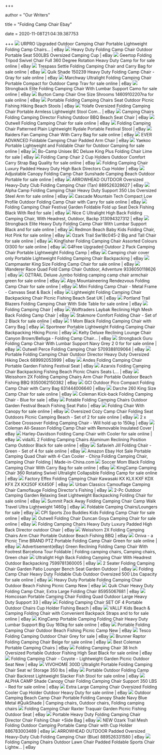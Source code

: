 +++
        
author = "Our Writers"
        
title = "Folding Camp Chair Ebay"
        
date = 2020-11-08T21:04:39.387753
        
+++
[ ![](https://i.ebayimg.com/images/g/~V8AAOSwM6ZduWgE/s-l300.jpg)](https://i.ebayimg.com/images/g/~V8AAOSwM6ZduWgE/s-l300.jpg) URPRO Upgraded Outdoor Camping Chair Portable Lightweight Folding Camp  Chairs... | eBay
[ ![](https://i.ebayimg.com/images/g/GFIAAOSwfA5e6tjg/s-l300.png)](https://i.ebayimg.com/images/g/GFIAAOSwfA5e6tjg/s-l300.png) Heavy Duty Folding Camp Chair Outdoor Portable Seat 500LBS Oversized Camping  Cup | eBay
[ ![](https://i.ebayimg.com/images/g/kK8AAOSwF5dfZjkF/s-l640.jpg)](https://i.ebayimg.com/images/g/kK8AAOSwF5dfZjkF/s-l640.jpg) Geertop Folding Tripod Swivel Chair Full 360 Degree Rotation Heavy Duty Camp  for for sale online | eBay
[ ![](https://i.ebayimg.com/images/g/3jAAAOSwFp5eav2T/s-l640.jpg)](https://i.ebayimg.com/images/g/3jAAAOSwFp5eav2T/s-l640.jpg) Trespass Settle Folding Camping Chair and Carry Bag for sale online | eBay
[ ![](https://i.ebayimg.com/images/g/eOcAAOSwxiFfDFyI/s-l640.jpg)](https://i.ebayimg.com/images/g/eOcAAOSwxiFfDFyI/s-l640.jpg) Quik Shade 150239 Heavy Duty Folding Camp Chair - Gray for sale online |  eBay
[ ![](https://i.ebayimg.com/images/g/jQ4AAOSwGF5eTKGI/s-l500.jpg)](https://i.ebayimg.com/images/g/jQ4AAOSwGF5eTKGI/s-l500.jpg) Marchway Ultralight Folding Camping Chair Portable Compact for Outdoor Camp  Trav for sale online | eBay
[ ![](https://i.ebayimg.com/images/g/sawAAOSwv9JeT3bW/s-l640.jpg)](https://i.ebayimg.com/images/g/sawAAOSwv9JeT3bW/s-l640.jpg) Strongback Elite Folding Camping Chair With Lumbar Support Camo for sale  online | eBay
[ ![](https://i.ebayimg.com/images/g/5YUAAOSw7OZfaMgv/s-l640.jpg)](https://i.ebayimg.com/images/g/5YUAAOSw7OZfaMgv/s-l640.jpg) Burton Camp Chair One Size Shrooms 14609102207na for sale online | eBay
[ ![](https://i.ebayimg.com/images/g/IYkAAOSwFyZcyUrm/s-l300.jpg)](https://i.ebayimg.com/images/g/IYkAAOSwFyZcyUrm/s-l300.jpg) Portable Folding Camping Chairs Seat Outdoor Picnic Fishing Hiking Beach  Stools | eBay
[ ![](https://i.ebayimg.com/images/g/zLAAAOSwXjRfPgxV/s-l300.png)](https://i.ebayimg.com/images/g/zLAAAOSwXjRfPgxV/s-l300.png) Yolafe Oversized Folding Camping Chair Portable Armless Lightweight Stool  Com... | eBay
[ ![](https://i.ebayimg.com/images/g/LOgAAOSwudpfTb3B/s-l300.jpg)](https://i.ebayimg.com/images/g/LOgAAOSwudpfTb3B/s-l300.jpg) Camping Chairs Folding Camping Director Fishing Outdoor BBQ Beach Seat  Chair | eBay
[ ![](https://i.ebayimg.com/images/g/S1cAAOSw7GRZFb3Y/s-l640.jpg)](https://i.ebayimg.com/images/g/S1cAAOSw7GRZFb3Y/s-l640.jpg) Outwell Folding Camping Chair for sale online | eBay
[ ![](https://i.ebayimg.com/images/g/MzwAAOSwBjNc9~Wv/s-l300.jpg)](https://i.ebayimg.com/images/g/MzwAAOSwBjNc9~Wv/s-l300.jpg) Folding Camping Chair Patterned Plain Lightweight Rydale Portable Festival  Stool | eBay
[ ![](https://i.ebayimg.com/images/g/UJ4AAOSwDilfLQl8/s-l640.jpg)](https://i.ebayimg.com/images/g/UJ4AAOSwDilfLQl8/s-l640.jpg) Raiders Fan Camping Chair With Carry Bag for sale online | eBay
[ ![](https://i.ebayimg.com/images/g/kUEAAOSwm5Nd8y1c/s-l300.jpg)](https://i.ebayimg.com/images/g/kUEAAOSwm5Nd8y1c/s-l300.jpg) EVER ADVANCED Foldable Camping Chair Padded Arm Chair | eBay
[ ![](https://i.ebayimg.com/images/g/coUAAOSwmZpfhwmR/s-l640.jpg)](https://i.ebayimg.com/images/g/coUAAOSwmZpfhwmR/s-l640.jpg) Yaekoo Portable Lightweight and Foldable Chair for Outdoor Camping for sale  online | eBay
[ ![](https://i.ebayimg.com/images/g/DHsAAOSwtMNeoqPZ/s-l640.jpg)](https://i.ebayimg.com/images/g/DHsAAOSwtMNeoqPZ/s-l640.jpg) Bo-Camp Unisex BC Deluxe King Plus Folding Chair Lime for sale | eBay
[ ![](https://i.ebayimg.com/images/g/94wAAOSw~O5fLvJs/s-l640.jpg)](https://i.ebayimg.com/images/g/94wAAOSw~O5fLvJs/s-l640.jpg) Folding Camp Chair 2 Cup Holders Outdoor Comfort Carry Strap Bag Quality  for sale online | eBay
[ ![](https://i.ebayimg.com/images/g/P4oAAOSwYV5floL4/s-l300.jpg)](https://i.ebayimg.com/images/g/P4oAAOSwYV5floL4/s-l300.jpg) Folding Camping Chair Luxury Padded Heavy Duty High Back Directors Cup  Holder | eBay
[ ![](https://i.ebayimg.com/images/g/TJUAAOSw8JFeXPEP/s-l640.jpg)](https://i.ebayimg.com/images/g/TJUAAOSw8JFeXPEP/s-l640.jpg) Adjustable Canopy Folding Camp Chair Sunshade Camping Beach Outdoor  Portable for sale online | eBay
[ ![](https://i.ebayimg.com/images/g/mFcAAOSwOQJellOF/s-l300.jpg)](https://i.ebayimg.com/images/g/mFcAAOSwOQJellOF/s-l300.jpg) ARROWHEAD OUTDOOR Oversized Heavy-Duty Club Folding Camping Chair (Tan)  889526328627 | eBay
[ ![](https://i.ebayimg.com/00/s/NDAwWDQwMA==/z/MFAAAOSwbzpdTQZF/$_35.PNG)](https://i.ebayimg.com/00/s/NDAwWDQwMA==/z/MFAAAOSwbzpdTQZF/$_35.PNG) Alpha Camp Folding Camping Chair Heavy Duty Support 350 Lbs Oversized Steel  Arm for sale online | eBay
[ ![](https://i.ebayimg.com/images/g/914AAOSwUcteTUwL/s-l640.jpg)](https://i.ebayimg.com/images/g/914AAOSwUcteTUwL/s-l640.jpg) Cascade Mountain Tech Compact Low Profile Outdoor Folding Camp Chair with  Carry for sale online | eBay
[ ![](https://i.ebayimg.com/images/g/qWMAAOSwAcdc5Wbb/s-l640.jpg)](https://i.ebayimg.com/images/g/qWMAAOSwAcdc5Wbb/s-l640.jpg) Folding Camping Chair Festival Garden Foldable Fold up Seat Deck Fishing  Black With Red for sale | eBay
[ ![](https://i.ebayimg.com/images/g/6mIAAOSwqvtfEjov/s-l300.png)](https://i.ebayimg.com/images/g/6mIAAOSwqvtfEjov/s-l300.png) Nice C Ultralight High Back Folding Camping Chair, With Headrest, Outdoor,  Backp 313094327312 | eBay
[ ![](https://i.ebayimg.com/images/g/LmgAAOSwAmleTgvE/s-l640.jpg)](https://i.ebayimg.com/images/g/LmgAAOSwAmleTgvE/s-l640.jpg) Strongback Elite Heavy Duty Folding Camp Chair With Lumbar Support Black  and for sale online | eBay
[ ![](https://i.ebayimg.com/images/g/02UAAOSwEbBeHnMH/s-l640.jpg)](https://i.ebayimg.com/images/g/02UAAOSwEbBeHnMH/s-l640.jpg) Redmon Beach Baby Kids Folding Chair, Hot Pink for sale online | eBay
[ ![](https://i.ebayimg.com/images/g/BRYAAOSw0EVfI0xp/s-l640.jpg)](https://i.ebayimg.com/images/g/BRYAAOSw0EVfI0xp/s-l640.jpg) Ozark Trail Sw18c045-2 Big and Tall Chair for sale online | eBay
[ ![](https://i.ebayimg.com/images/g/5SIAAOSwH3ddNIRa/s-l500.jpg)](https://i.ebayimg.com/images/g/5SIAAOSwH3ddNIRa/s-l500.jpg) Kingfisher Folding Camping Chair Assorted Colours Ol300 for sale online |  eBay
[ ![](https://i.ebayimg.com/images/g/f9QAAOSwIt5eaNMO/s-l300.jpg)](https://i.ebayimg.com/images/g/f9QAAOSwIt5eaNMO/s-l300.jpg) G4Free Upgraded Outdoor 2 Pack Camping Chair Portable Lightweight Folding  Camp | eBay
[ ![](https://i.ebayimg.com/images/g/W28AAOSwTWZbfuII/s-l300.jpg)](https://i.ebayimg.com/images/g/W28AAOSwTWZbfuII/s-l300.jpg) Camping chair cover only Portable Lightweight Folding Camping Chair  Backpacking | eBay
[ ![](https://i.ebayimg.com/images/g/zncAAOSw5Ede6lQ1/s-l640.jpg)](https://i.ebayimg.com/images/g/zncAAOSw5Ede6lQ1/s-l640.jpg) Campmaster King Size Folding Camp Chair for sale online | eBay
[ ![](https://i.ebayimg.com/images/g/g~cAAOSwOZxeeeAx/s-l300.jpg)](https://i.ebayimg.com/images/g/g~cAAOSwOZxeeeAx/s-l300.jpg) Wanderer Race Quad Fold Camp Chair Outdoor, Adventure 9336050118626 | eBay
[ ![](https://i.ebayimg.com/images/g/57wAAOSwYvJe6oF3/s-l640.jpg)](https://i.ebayimg.com/images/g/57wAAOSwYvJe6oF3/s-l640.jpg) OZTRAIL Deluxe Jumbo folding camping camp chair armchair green for sale  online | eBay
[ ![](https://i.ebayimg.com/images/g/TSIAAOSwnHBc-eFt/s-l640.jpg)](https://i.ebayimg.com/images/g/TSIAAOSwnHBc-eFt/s-l640.jpg) Alps Mountaineering Rendezvous Folding Camp Chair for sale online | eBay
[ ![](https://i.ebayimg.com/images/g/e~EAAOSw~SNfCMbR/s-l300.jpg)](https://i.ebayimg.com/images/g/e~EAAOSw~SNfCMbR/s-l300.jpg) Mini Folding Camp Chair - Metal Frame - Canvass Seat & Back | eBay
[ ![](https://i.ebayimg.com/images/g/0BwAAOSwG4Be-wNs/s-l300.jpg)](https://i.ebayimg.com/images/g/0BwAAOSwG4Be-wNs/s-l300.jpg) Lightweight Folding Camping Chair Backpacking Chair Picnic Fishing Beach  Seat UK | eBay
[ ![](https://i.ebayimg.com/images/g/f0QAAOSwmyle-M1K/s-l640.jpg)](https://i.ebayimg.com/images/g/f0QAAOSwmyle-M1K/s-l640.jpg) Portland Trail Blazers Folding Camping Chair With Side Table for sale  online | eBay
[ ![](https://i.ebayimg.com/images/g/NDYAAOSwXy5eiQAm/s-l300.jpg)](https://i.ebayimg.com/images/g/NDYAAOSwXy5eiQAm/s-l300.jpg) Folding Camping Chair | eBay
[ ![](https://i.ebayimg.com/images/g/08gAAOSwZFtdVa4C/s-l300.jpg)](https://i.ebayimg.com/images/g/08gAAOSwZFtdVa4C/s-l300.jpg) Wolftraders Laybak Reclining High Mesh Back Folding Camp Chair | eBay
[ ![](https://i.ebayimg.com/images/g/RQYAAOSwekZfAqyR/s-l640.png)](https://i.ebayimg.com/images/g/RQYAAOSwekZfAqyR/s-l640.png) Stakmore Comfort Folding Chair - Set of 2 Black for sale online | eBay
[ ![](https://i.ebayimg.com/images/g/-UwAAOSwNINdA8LG/s-l300.jpg)](https://i.ebayimg.com/images/g/-UwAAOSwNINdA8LG/s-l300.jpg) 1 Mom Black Folding Camping Chair with Carry Bag | eBay
[ ![](https://i.ebayimg.com/images/g/LY0AAOSwTA9X4iTY/s-l300.jpg)](https://i.ebayimg.com/images/g/LY0AAOSwTA9X4iTY/s-l300.jpg) Sportneer Portable Lightweight Folding Camping Chair Backpacking Hiking  Picnic | eBay
[ ![](https://i.ebayimg.com/images/g/gtoAAOSwubJd-dyY/s-l300.jpg)](https://i.ebayimg.com/images/g/gtoAAOSwubJd-dyY/s-l300.jpg) Kelty Deluxe Reclining Lounge Chair Canyon Brown/Belluga - Folding Camp  Chair... | eBay
[ ![](https://i.ebayimg.com/images/g/ad0AAOSwA1VezZWs/s-l640.jpg)](https://i.ebayimg.com/images/g/ad0AAOSwA1VezZWs/s-l640.jpg) Strongback Guru Folding Camp Chair With Lumbar Support Navy Grey 2 0 for  for sale online | eBay
[ ![](https://i.ebayimg.com/images/g/Dy4AAOSwlO5exuNR/s-l300.jpg)](https://i.ebayimg.com/images/g/Dy4AAOSwlO5exuNR/s-l300.jpg) Outwell Perce Folding Camping Chair 5709388109064 | eBay
[ ![](https://i.ebayimg.com/images/g/EKYAAOSwd-heRiZJ/s-l300.jpg)](https://i.ebayimg.com/images/g/EKYAAOSwd-heRiZJ/s-l300.jpg) Portable Folding Camping Chair Outdoor Director Heavy Duty Oversized Hiking  Deck 689992053999 | eBay
[ ![](https://i.ebayimg.com/images/g/9Q0AAOSwVJFdvDxt/s-l300.jpg)](https://i.ebayimg.com/images/g/9Q0AAOSwVJFdvDxt/s-l300.jpg) Andes Folding Camping Chair Portable Garden Fishing Festival Seat | eBay
[ ![](https://i.ebayimg.com/images/g/V7QAAOSwJJxduWyL/s-l300.jpg)](https://i.ebayimg.com/images/g/V7QAAOSwJJxduWyL/s-l300.jpg) Azarxis Folding Camping Chair Backpacking Fishing Beach Picnic Chairs Seats  L... | eBay
[ ![](https://i.ebayimg.com/images/g/I5wAAOSwi81deIom/s-l300.jpg)](https://i.ebayimg.com/images/g/I5wAAOSwi81deIom/s-l300.jpg) Weisshorn 2X Folding Camping Chairs Arm Chair Portable Outdoor Beach  Fishing BBQ 9350062150382 | eBay
[ ![](https://i.ebayimg.com/images/g/FXsAAOSw2WBfPqeA/s-l300.png)](https://i.ebayimg.com/images/g/FXsAAOSw2WBfPqeA/s-l300.png) GCI Outdoor Pico Compact Folding Camp Chair with Carry Bag 631444006640 |  eBay
[ ![](https://i.ebayimg.com/images/g/mbAAAOSwd1deRbsw/s-l640.jpg)](https://i.ebayimg.com/images/g/mbAAAOSwd1deRbsw/s-l640.jpg) Darche 260 King Size Camp Chair for sale online | eBay
[ ![](https://i.ebayimg.com/images/g/z2sAAOSwZ3teRY7e/s-l640.jpg)](https://i.ebayimg.com/images/g/z2sAAOSwZ3teRY7e/s-l640.jpg) Coleman Kick-back Folding Camping Chair - Blue for sale | eBay
[ ![](https://i.ebayimg.com/images/g/UioAAOSwHM9fJ9tr/s-l300.jpg)](https://i.ebayimg.com/images/g/UioAAOSwHM9fJ9tr/s-l300.jpg) Potable Folding Camping Chairs Outdoor Garden Festival Beach Fishing Seat  Patio | eBay
[ ![](https://i.ebayimg.com/images/g/4r0AAOSwgAZfX7lS/s-l640.jpg)](https://i.ebayimg.com/images/g/4r0AAOSwgAZfX7lS/s-l640.jpg) Folding Chair With Canopy for sale online | eBay
[ ![](https://i.ebayimg.com/images/g/FaEAAOSwLJdeTw3A/s-l500.jpg)](https://i.ebayimg.com/images/g/FaEAAOSwLJdeTw3A/s-l500.jpg) Oversized Cozy Camp Chair Folding Seat Outdoors Picnic Camping Beach - Set  of 2 for sale online | eBay
[ ![](https://i.ebayimg.com/images/g/Z5YAAOSwGPxZ5qf~/s-l300.jpg)](https://i.ebayimg.com/images/g/Z5YAAOSwGPxZ5qf~/s-l300.jpg) 2 x Caribee Crossover Folding Camping Chair - Will hold up to 150kg | eBay
[ ![](https://i.ebayimg.com/images/g/RQEAAOSwv-NdA8V3/s-l300.jpg)](https://i.ebayimg.com/images/g/RQEAAOSwv-NdA8V3/s-l300.jpg) Coleman All-Season Folding Camp Chair with Removable Insulated Cover | eBay
[ ![](https://i.ebayimg.com/images/g/ZoYAAOSw9NBaeb3Y/s-l640.jpg)](https://i.ebayimg.com/images/g/ZoYAAOSw9NBaeb3Y/s-l640.jpg) Harley-Davidson Folding Camp Chair with Cooler for sale online | eBay
[ ![](https://vdxl.im/8718475506539_a_en_hd_1.jpg)](https://vdxl.im/8718475506539_a_en_hd_1.jpg) vidaXL 2 Folding Camping Chairs Aluminum Reclining Position Camp Outdoor  Black for sale online | eBay
[ ![](https://i.ebayimg.com/images/g/31sAAOSwd-Zezo34/s-l640.png)](https://i.ebayimg.com/images/g/31sAAOSwd-Zezo34/s-l640.png) Safavieh Jill Folding Chair - Green - Set of 4 for sale online | eBay
[ ![](https://image.made-in-china.com/202f0j00ODGUVFmnkNbQ/Amazon-Ebay-Hot-Sale-Portable-Camping-Quad-Chair-with-4-Can-Cooler.jpg)](https://image.made-in-china.com/202f0j00ODGUVFmnkNbQ/Amazon-Ebay-Hot-Sale-Portable-Camping-Quad-Chair-with-4-Can-Cooler.jpg) Amazon Ebay Hot Sale Portable Camping Quad Chair with 4-Can Cooler - China Folding  Camping Chair, Camping Chair Folding | Made-in-China.com
[ ![](https://i.ebayimg.com/images/g/iy8AAOSwf05d1cZa/s-l640.jpg)](https://i.ebayimg.com/images/g/iy8AAOSwf05d1cZa/s-l640.jpg) Soccer Mom Black Folding Camping Chair With Carry Bag for sale online | eBay
[ ![](https://i.ebayimg.com/images/g/FVEAAOSwlE5cyNxB/s-l640.jpg)](https://i.ebayimg.com/images/g/FVEAAOSwlE5cyNxB/s-l640.jpg) KingCamp Camping Chair 360 Rotating Swivel Ultralight Collapsible Folding  Camp for sale online | eBay
[ ![](https://i.ebayimg.com/images/g/pqoAAOSwZ8ZW4Z6d/s-l300.jpg)](https://i.ebayimg.com/images/g/pqoAAOSwZ8ZW4Z6d/s-l300.jpg) Factory Effex Folding Camping Chair Kawasaki KX KLX KXF KDX KFX ZX KX250F  KX450F | eBay
[ ![](https://i.ebayimg.com/images/g/RbIAAOSwjNZc58oq/s-l300.jpg)](https://i.ebayimg.com/images/g/RbIAAOSwjNZc58oq/s-l300.jpg) Urban Classics Camouflage Camping Chair Camoflauge Folding Director's  Fishing | eBay
[ ![](https://i.ebayimg.com/images/g/ddMAAOSwyxhfeEvb/s-l640.jpg)](https://i.ebayimg.com/images/g/ddMAAOSwyxhfeEvb/s-l640.jpg) 2-Pc Outdoor Camping Garden Relaxing Seat Lightweight Backpacking Folding  Chair for sale online | eBay
[ ![](https://i.ebayimg.com/images/g/cjcAAOSwIihcUxz7/s-l300.jpg)](https://i.ebayimg.com/images/g/cjcAAOSwIihcUxz7/s-l300.jpg) Summit Pack Away Folding Camping Chair Camp Walk Travel Ultra Lightweight  1460g | eBay
[ ![](https://i.ebayimg.com/thumbs/images/g/KyoAAOSwArNfbDjW/s-l225.jpg)](https://i.ebayimg.com/thumbs/images/g/KyoAAOSwArNfbDjW/s-l225.jpg) Foldable Camping Chairs/Loungers for sale | eBay
[ ![](https://i.ebayimg.com/images/g/73QAAOSwr81UTkcp/s-l640.jpg)](https://i.ebayimg.com/images/g/73QAAOSwr81UTkcp/s-l640.jpg) CPI Sports Zoo Buddies Kids Folding Camp Chair for sale online | eBay
[ ![](https://i.ebayimg.com/images/g/7loAAOSwkfFbpDAb/s-l640.jpg)](https://i.ebayimg.com/images/g/7loAAOSwkfFbpDAb/s-l640.jpg) Outwell Folding Chair Duncan Goya Camping Chair for sale online | eBay
[ ![](https://i.ebayimg.com/images/g/sVcAAOSwdwpfDw6e/s-l300.jpg)](https://i.ebayimg.com/images/g/sVcAAOSwdwpfDw6e/s-l300.jpg) Folding Camping Chairs Heavy Duty Luxury Padded High Back Director outdoor  Chair | eBay
[ ![](https://i.ebayimg.com/images/g/k5oAAOSwhPRbVmnr/s-l300.jpg)](https://i.ebayimg.com/images/g/k5oAAOSwhPRbVmnr/s-l300.jpg) Weisshorn 2X Folding Camping Chairs Arm Chair Portable Outdoor Beach  Fishing BBQ | eBay
[ ![](https://i.ebayimg.com/images/g/n-4AAOSwu1FeQVe6/s-l640.jpg)](https://i.ebayimg.com/images/g/n-4AAOSwu1FeQVe6/s-l640.jpg) Oniva - a Picnic Time BRAND PTZ Portable Folding Camp Chair Green for sale  online | eBay
[ ![](https://i.pinimg.com/474x/34/10/14/341014e424dacf01c2786f761bcea322.jpg)](https://i.pinimg.com/474x/34/10/14/341014e424dacf01c2786f761bcea322.jpg) Advertisement(eBay) Green Reclining Folding Camp Chair With Footrest  Barcelona Tour Foldable | Folding camping chairs, Camping chairs, Green  chair
[ ![](https://i.ebayimg.com/images/g/ZyAAAOSwMwJfX7sp/s-l300.jpg)](https://i.ebayimg.com/images/g/ZyAAAOSwMwJfX7sp/s-l300.jpg) Ultralight High Back Folding Camping Chair With Headrest Outdoor  Backpacking 7599781360005 | eBay
[ ![](https://i.ebayimg.com/images/g/tp4AAOSwPqpeRjsi/s-l300.jpg)](https://i.ebayimg.com/images/g/tp4AAOSwPqpeRjsi/s-l300.jpg) 2 Seater Folding Camping Chair Garden Patio Lounger Bench Seat Garden  Outdoor | eBay
[ ![](https://i.ebayimg.com/images/g/wAkAAOSwW2RdP07A/s-l640.jpg)](https://i.ebayimg.com/images/g/wAkAAOSwW2RdP07A/s-l640.jpg) Folding Camp Chair Heavy Duty Foldable Club Outdoor Oversized 500 Lbs  Capacity for sale online | eBay
[ ![](https://i.ebayimg.com/images/g/GKIAAOSw-uFeXBfR/s-l400.jpg)](https://i.ebayimg.com/images/g/GKIAAOSw-uFeXBfR/s-l400.jpg) Heavy Duty Portable Folding Camping Chair Outdoor Beach Fishing Picnic Camp  New | eBay
[ ![](https://i.ebayimg.com/images/g/UgoAAOSwdnhe2ZmB/s-l300.jpg)](https://i.ebayimg.com/images/g/UgoAAOSwdnhe2ZmB/s-l300.jpg) Quik Chair Heavy Duty Folding Camp Chair, Extra Large Folding Chair  85955067681 | eBay
[ ![](https://i.ebayimg.com/images/g/ZBoAAOSwog1fJeaZ/s-l640.jpg)](https://i.ebayimg.com/images/g/ZBoAAOSwog1fJeaZ/s-l640.jpg) Homcosan Portable Camping Chair Folding Quad Outdoor Large Heavy Duty  Support 33 | eBay
[ ![](https://i.ebayimg.com/images/g/I7wAAOSwsNZex1UW/s-l300.png)](https://i.ebayimg.com/images/g/I7wAAOSwsNZex1UW/s-l300.png) Folding Camping Chair SET OF 4 Portable Outdoor Chairs Cup Holder Fishing  Beach | eBay
[ ![](https://i.ebayimg.com/images/g/T5YAAOSwsO1cuthB/s-l640.jpg)](https://i.ebayimg.com/images/g/T5YAAOSwsO1cuthB/s-l640.jpg) VALLF Kids Beach & Camping Folding Chair with Convenient Backpack Straps  and to for sale online | eBay
[ ![](https://i.ebayimg.com/images/g/TqYAAOSwS9NfUmMN/s-l640.jpg)](https://i.ebayimg.com/images/g/TqYAAOSwS9NfUmMN/s-l640.jpg) KingCamp Portable Camping Folding Chair Heavy Duty Lumbar Support Big Guy  160kg for sale online | eBay
[ ![](https://i.ebayimg.com/images/g/sqYAAOSwSydeOJGZ/s-l300.jpg)](https://i.ebayimg.com/images/g/sqYAAOSwSydeOJGZ/s-l300.jpg) Portable Folding Camping Chair Outdoor Beach Fishing Picnic Camp New | eBay
[ ![](https://i.ebayimg.com/images/g/A-sAAOSwOWlfMoXM/s-l640.jpg)](https://i.ebayimg.com/images/g/A-sAAOSwOWlfMoXM/s-l640.jpg) Tesco Folding Camping Outdoor Chair Grey for sale | eBay
[ ![](https://i.ebayimg.com/images/g/3DMAAOSw6GNfSV7X/s-l640.jpg)](https://i.ebayimg.com/images/g/3DMAAOSw6GNfSV7X/s-l640.jpg) Brunner Raptor Folding Camping Chair Beige for sale online | eBay
[ ![](https://i.ebayimg.com/images/g/ajwAAOSwRY1eUliB/s-l300.jpg)](https://i.ebayimg.com/images/g/ajwAAOSwRY1eUliB/s-l300.jpg) Best Coleman Portable Camping Chairs | eBay
[ ![](https://i.ebayimg.com/images/g/CSkAAOSwvideyeOK/s-l640.jpg)](https://i.ebayimg.com/images/g/CSkAAOSwvideyeOK/s-l640.jpg) Folding Camping Chair 38 Inch Oversized Portable Outdoor Fishing High Seat  Black for sale online | eBay
[ ![](https://i.ebayimg.com/images/g/w8IAAOSw9idZ5fsk/s-l300.jpg)](https://i.ebayimg.com/images/g/w8IAAOSw9idZ5fsk/s-l300.jpg) Folding Camping Chair - Coyote - Lightweight Garden Picnic Outdoor Seat New  | eBay
[ ![](https://i.ebayimg.com/images/g/b1sAAOSwcDxexOzn/s-l300.jpg)](https://i.ebayimg.com/images/g/b1sAAOSwcDxexOzn/s-l300.jpg) VIVOHOME 300D Ultralight Portable Folding Camping Chair Seat w/ Storage 350  lbs | eBay
[ ![](https://i.ebayimg.com/images/g/YDQAAOSwBUlfaqZr/s-l640.jpg)](https://i.ebayimg.com/images/g/YDQAAOSwBUlfaqZr/s-l640.jpg) Portable Outdoor Folding Camp Chair Backrest Lightweight Slacker Fish Stool  for sale online | eBay
[ ![](https://i.ebayimg.com/images/g/F1wAAOSwMoRfInaN/s-l640.jpg)](https://i.ebayimg.com/images/g/F1wAAOSwMoRfInaN/s-l640.jpg) ALPHA CAMP Shade Canopy Chair Folding Camping Chair Support 350 LBS - Red  for sale online | eBay
[ ![](https://i.ebayimg.com/images/g/qckAAOSwr9ReH5bF/s-l640.jpg)](https://i.ebayimg.com/images/g/qckAAOSwr9ReH5bF/s-l640.jpg) Extra Large Camping Chair Oversized Folding Cooler Cup Holder Outdoor Heavy  Duty for sale online | eBay
[ ![](https://i.pinimg.com/originals/4e/47/93/4e47932ee8bbb52022f3a0838d118769.jpg)](https://i.pinimg.com/originals/4e/47/93/4e47932ee8bbb52022f3a0838d118769.jpg) Outdoor Camping Beach Camp Chair Portable Folding Canopy Shade Navy Blue  Metal #QuikShade | Camping chairs, Outdoor chairs, Folding camping chairs
[ ![](https://i.ebayimg.com/images/g/iHcAAOSw1wxesLML/s-l300.jpg)](https://i.ebayimg.com/images/g/iHcAAOSw1wxesLML/s-l300.jpg) Folding Camping Chair Raxter Traquair Garden Picnic Fishing Outdoor Seat |  eBay
[ ![](https://i.ebayimg.com/images/g/uoAAAOSwAa1egEM6/s-l300.jpg)](https://i.ebayimg.com/images/g/uoAAAOSwAa1egEM6/s-l300.jpg) Portable Heavy Duty Folding Camping Chair Director Chair Fishing Chair  +Side Bag | eBay
[ ![](https://i.ebayimg.com/images/g/GOkAAOSwaEVfFylu/s-l300.png)](https://i.ebayimg.com/images/g/GOkAAOSwaEVfFylu/s-l300.png) NEW Ozark Trail Mesh Folding Outdoor Camping Portable Camp Chair with Cup  Holder 886783003489 | eBay
[ ![](https://i.ebayimg.com/images/g/c5sAAOSwU~VemOsq/s-l300.jpg)](https://i.ebayimg.com/images/g/c5sAAOSwU~VemOsq/s-l300.jpg) ARROWHEAD OUTDOOR Padded Oversized Heavy-Duty Club Folding Camping Chair  (Blue) 889526331580 | eBay
[ ![](https://i.ebayimg.com/images/g/GWUAAOSw2zBfPqnO/s-l300.png)](https://i.ebayimg.com/images/g/GWUAAOSw2zBfPqnO/s-l300.png) Folding Camping Chairs Outdoor Lawn Chair Padded Foldable Sports Chair  Lightw... | eBay
